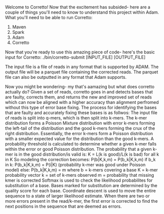 Welcome to Corretto! Now that the excitement has subsided- here are a couple of things you'll need to know to understand this project within Adam. 
What you'll need to be able to run Corretto:
1) Maven
2) Spark
3) Adam
4) Corretto

Now that you're ready to use this amazing piece of code- here's the basic input for Corretto:
./bin/corretto-submit [INPUT_FILE] [OUTPUT_FILE]

The input file is a file of reads in any format that is supported by ADAM.
The output file will be a parquet file containing the corrected reads. The parquet file can also be outputted in any format that Adam supports.

Now you might be wondering- my that's aamazing but what does corretto actually do?
Given a set of reads, corretto goes in and detects bases that are faulty, corrects them, and returns the new and improved set of reads which can now be aligned with a higher accuracy than alignment perfromed without this type of error base fixing. 
The process for identifying the bases that are faulty and accurately fixing these bases is as follwos:
The input file of reads is split into q-mers, which is then split into k-mers. The k-mer distribution forms a Poisson Mixture 
distribution with error k-mers forming the left-tail of the distribution and the good k-mers forming the crux of the right distribution. Essentially, the error k-mers form a Poisson distribution with a smaller expected value for the distribution than the good k-mers. 
A probability threshold is calculated to determine whether a given k-mer falls within the error or good Poisson distribution. 
The probability that a given k-mer is in the good distribution/is valid is:
        K = L(k is good)/L(k is bad) for all k in K
So modeling the correction becomes:
        P(b|K,k,m) = P(b_k|K,k,m)
        if b_k in k:
          P(b_k|K,k,m) = P(i|K) (probability k-mer was good under Poisson model)
        else:
          P(b_k|K,k,m) = m 
where b = k-mers covering a base
      K = k-mer probability vector
      k = set of k-mers observed
      m = probability that missing kmer is corrected
Softmax is used to check the likelihood probabilites for substitution of a base. Bases marked for substitution are determined by the quality score for each base. Coordinate descent is used to move the entire sequence to a state of larger likelihood estimate. 
When there are two or more errors present in the read/k-mer, the first error is corrected to find the next positions in the sequence that are deemed as errors. 
